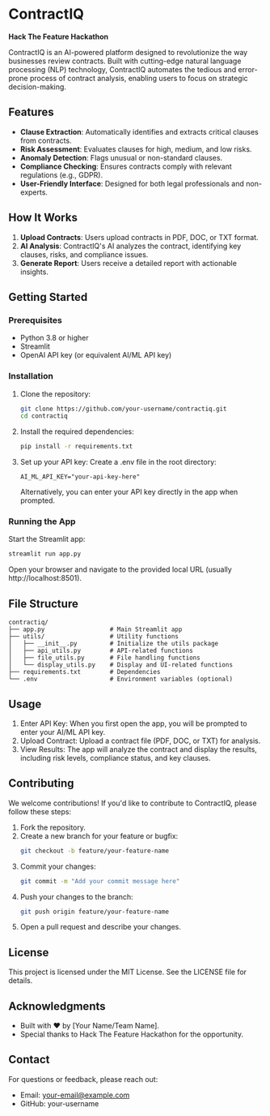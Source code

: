 # ContractIQ
**Hack The Feature Hackathon**

ContractIQ is an AI-powered platform designed to revolutionize the way businesses review contracts. Built with cutting-edge natural language processing (NLP) technology, ContractIQ automates the tedious and error-prone process of contract analysis, enabling users to focus on strategic decision-making.

## Features
- **Clause Extraction**: Automatically identifies and extracts critical clauses from contracts.
- **Risk Assessment**: Evaluates clauses for high, medium, and low risks.
- **Anomaly Detection**: Flags unusual or non-standard clauses.
- **Compliance Checking**: Ensures contracts comply with relevant regulations (e.g., GDPR).
- **User-Friendly Interface**: Designed for both legal professionals and non-experts.

## How It Works
1. **Upload Contracts**: Users upload contracts in PDF, DOC, or TXT format.
2. **AI Analysis**: ContractIQ's AI analyzes the contract, identifying key clauses, risks, and compliance issues.
3. **Generate Report**: Users receive a detailed report with actionable insights.

## Getting Started

### Prerequisites
- Python 3.8 or higher
- Streamlit
- OpenAI API key (or equivalent AI/ML API key)

### Installation
1. Clone the repository:
   ```bash
   git clone https://github.com/your-username/contractiq.git
   cd contractiq
   ```

2. Install the required dependencies:
   ```bash
   pip install -r requirements.txt
   ```

3. Set up your API key:
   Create a .env file in the root directory:
   ```plaintext
   AI_ML_API_KEY="your-api-key-here"
   ```
   Alternatively, you can enter your API key directly in the app when prompted.

### Running the App
Start the Streamlit app:
```bash
streamlit run app.py
```
Open your browser and navigate to the provided local URL (usually http://localhost:8501).

## File Structure
```
contractiq/
├── app.py                  # Main Streamlit app
├── utils/                  # Utility functions
│   ├── __init__.py         # Initialize the utils package
│   ├── api_utils.py        # API-related functions
│   ├── file_utils.py       # File handling functions
│   └── display_utils.py    # Display and UI-related functions
├── requirements.txt        # Dependencies
└── .env                    # Environment variables (optional)
```

## Usage
1. Enter API Key: When you first open the app, you will be prompted to enter your AI/ML API key.
2. Upload Contract: Upload a contract file (PDF, DOC, or TXT) for analysis.
3. View Results: The app will analyze the contract and display the results, including risk levels, compliance status, and key clauses.

## Contributing
We welcome contributions! If you'd like to contribute to ContractIQ, please follow these steps:

1. Fork the repository.
2. Create a new branch for your feature or bugfix:
   ```bash
   git checkout -b feature/your-feature-name
   ```
3. Commit your changes:
   ```bash
   git commit -m "Add your commit message here"
   ```
4. Push your changes to the branch:
   ```bash
   git push origin feature/your-feature-name
   ```
5. Open a pull request and describe your changes.

## License
This project is licensed under the MIT License. See the LICENSE file for details.

## Acknowledgments
- Built with ❤️ by [Your Name/Team Name].
- Special thanks to Hack The Feature Hackathon for the opportunity.

## Contact
For questions or feedback, please reach out:
- Email: your-email@example.com
- GitHub: your-username
